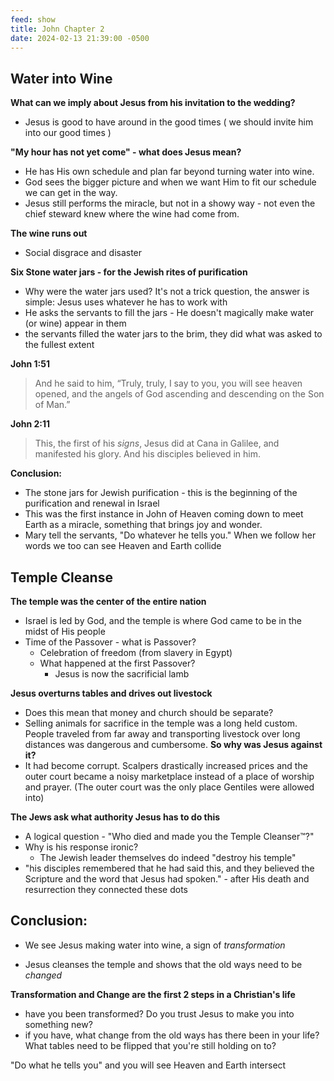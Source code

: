 ```yaml
---
feed: show
title: John Chapter 2
date: 2024-02-13 21:39:00 -0500
---
```

## Water into Wine

**What can we imply about Jesus from his invitation to the wedding?**
- Jesus is good to have around in the good times ( we should invite him into our good times )

**"My hour has not yet come" - what does Jesus mean?**
- He has His own schedule and plan far beyond turning water into wine.
- God sees the bigger picture and when we want Him to fit our schedule we can get in the way.
- Jesus still performs the miracle, but not in a showy way - not even the chief steward knew where the wine had come from.

**The wine runs out**
- Social disgrace and disaster

**Six Stone water jars - for the Jewish rites of purification**
- Why were the water jars used? It's not a trick question, the answer is simple: Jesus uses whatever he has to work with
- He asks the servants to fill the jars - He doesn't magically make water (or wine) appear in them
- the servants filled the water jars to the brim, they did what was asked to the fullest extent

**John 1:51**
> And he said to him, “Truly, truly, I say to you, you will see heaven opened, and the angels of God ascending and descending on the Son of Man.”

**John 2:11**
> This, the first of his *signs*, Jesus did at Cana in Galilee, and manifested his glory. And his disciples believed in him.

**Conclusion:**
- The stone jars for Jewish purification - this is the beginning of the purification and renewal in Israel
- This was the first instance in John of Heaven coming down to meet Earth as a miracle, something that brings joy and wonder.
- Mary tell the servants, "Do whatever he tells you." When we follow her words we too can see Heaven and Earth collide 

## Temple Cleanse

**The temple was the center of the entire nation**
- Israel is led by God, and the temple is where God came to be in the midst of His people
- Time of the Passover - what is Passover?
	- Celebration of freedom (from slavery in Egypt)
	- What happened at the first Passover?
		- Jesus is now the sacrificial lamb

**Jesus overturns tables and drives out livestock**
- Does this mean that money and church should be separate?
- Selling animals for sacrifice in the temple was a long held custom. People traveled from far away and transporting livestock over long distances was dangerous and cumbersome. **So why was Jesus against it?**
- It had become corrupt. Scalpers drastically increased prices and the outer court became a noisy marketplace instead of a place of worship and prayer. (The outer court was the only place Gentiles were allowed into)

**The Jews ask what authority Jesus has to do this**
- A logical question - "Who died and made you the Temple Cleanser™?"
- Why is his response ironic?
	- The Jewish leader themselves do indeed "destroy his temple"
- "his disciples remembered that he had said this, and they believed the Scripture and the word that Jesus had spoken." - after His death and resurrection they connected these dots


## Conclusion:
- We see Jesus making water into wine, a sign of *transformation*
* Jesus cleanses the temple and shows that the old ways need to be *changed*

**Transformation and Change are the first 2 steps in a Christian's life**
- have you been transformed? Do you trust Jesus to make you into something new?
- if you have, what change from the old ways has there been in your life? What tables need to be flipped that you're still holding on to?

"Do what he tells you" and you will see Heaven and Earth intersect